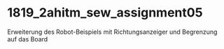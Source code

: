 # 1819_2ahitm_sew_assignment05
Erweiterung des Robot-Beispiels mit Richtungsanzeiger und Begrenzung auf das Board
